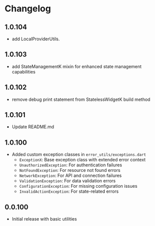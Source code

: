 # Changelog

## 1.0.104
* add LocalProviderUtils.

## 1.0.103
* add StateManagementK mixin for enhanced state management capabilities

## 1.0.102
* remove debug print statement from StatelessWidgetK build method

## 1.0.101
* Update README.md

## 1.0.100

* Added custom exception classes in `error_utils/exceptions.dart`
  * `ExceptionX`: Base exception class with extended error context
  * `UnauthorizedException`: For authentication failures
  * `NotFoundException`: For resource not found errors
  * `NetworkException`: For API and connection failures
  * `ValidationException`: For data validation errors
  * `ConfigurationException`: For missing configuration issues
  * `InvalidActionException`: For state-related errors

## 0.0.100

* Initial release with basic utilities
